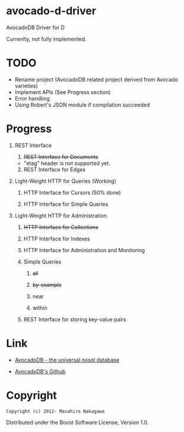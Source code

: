 avocado-d-driver
================

AvocadoDB Driver for D

Currenlty, not fully implemented.

# TODO

* Rename project (AvocadoDB related project derived from Avocado varieties)
* Implement APIs (See Progress section)
* Error handling
* Using Robert's JSON module if compilation succeeded

# Progress

1. REST Interface

    1. <del>REST Interface for Documents</del>
      * "etag" header is not supported yet.

    2. REST Interface for Edges

2. Light-Weight HTTP for Queries (Working)

    1. HTTP Interface for Cursors (50% done)

    2. HTTP Interface for Simple Queries

3. Light-Weight HTTP for Administration

    1. <del>HTTP Interface for Collections</del>

    2. HTTP Interface for Indexes

    3. HTTP Interface for Administration and Monitoring

    4. Simple Queries

        1. <del>all</del>

        2. <del>by-example</del>
        
        3. near

        4. within

    5. REST Interface for storing key-value pairs

# Link

* [AvocadoDB - the universal nosql database](http://www.avocadodb.org/)

* [AvocadoDB's Github](https://github.com/triAGENS/AvocadoDB)

# Copyright

    Copyright (c) 2012- Masahiro Nakagawa

Distributed under the Boost Software License, Version 1.0.
